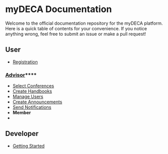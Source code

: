 # myDECA Documentation

Welcome to the official documentation repository for the myDECA platform. Here is a quick table of contents for your convenience. If you notice anything wrong, feel free to submit an issue or make a pull request!

## User

* [Registration](user/registration.md)

###  [**Advisor**](user/advisor-setup.md)\*\*\*\*

* [Select Conferences]()
* [Create Handbooks]()
* [Manage Users]()
* [Create Announcements]()
* [Send Notifications]()
* **Member**
* 
## Developer

* [Getting Started]()


